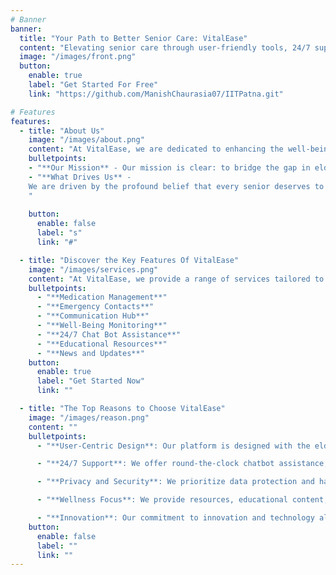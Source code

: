 ```yaml
---
# Banner
banner:
  title: "Your Path to Better Senior Care: VitalEase"
  content: "Elevating senior care through user-friendly tools, 24/7 support, and well-being monitoring. VitalEase: Empowering elder lives."
  image: "/images/front.png"
  button:
    enable: true
    label: "Get Started For Free"
    link: "https://github.com/ManishChaurasia07/IITPatna.git"

# Features
features:
  - title: "About Us"
    image: "/images/about.png"
    content: "At VitalEase, we are dedicated to enhancing the well-being of the elderly and providing peace of mind to their caregivers. Our journey began with a simple yet powerful mission: to create a user-friendly and accessible platform that empowers seniors to lead healthier lives and fosters a stronger connection between them and their support network."
    bulletpoints: 
    - "**Our Mission** - Our mission is clear: to bridge the gap in elderly care by offering innovative solutions that address the daily challenges faced by older individuals. We understand the importance of medication adherence, quick access to emergency contacts, and effective communication with caregivers. These are the cornerstones of our commitment to elder care."
    - "**What Drives Us** -
    We are driven by the profound belief that every senior deserves to enjoy their golden years with dignity, comfort, and independence. We are passionate about making healthcare and well-being management as accessible and user-friendly as possible for our elderly users. This passion is fueled by our commitment to enriching the lives of seniors and their caregivers.
    "
    
    button:
      enable: false
      label: "s"
      link: "#"

  - title: "Discover the Key Features Of VitalEase"
    image: "/images/services.png"
    content: "At VitalEase, we provide a range of services tailored to meet the unique needs of elderly individuals and their caregivers. Our offerings include:"
    bulletpoints:
      - "**Medication Management**"
      - "**Emergency Contacts**"
      - "**Communication Hub**"
      - "**Well-Being Monitoring**"
      - "**24/7 Chat Bot Assistance**"
      - "**Educational Resources**"
      - "**News and Updates**"
    button:
      enable: true
      label: "Get Started Now"
      link: ""

  - title: "The Top Reasons to Choose VitalEase"
    image: "/images/reason.png"
    content: ""
    bulletpoints:
      - "**User-Centric Design**: Our platform is designed with the elderly in mind. Large, easy-to-read text, simple navigation, and intuitive features are the hallmarks of VitalEase."

      - "**24/7 Support**: We offer round-the-clock chatbot assistance, ensuring that seniors have immediate access to support during critical times."

      - "**Privacy and Security**: We prioritize data protection and have robust measures in place to safeguard your personal information."

      - "**Wellness Focus**: We provide resources, educational content, and monitoring to support the overall wellness of our users."

      - "**Innovation**: Our commitment to innovation and technology allows us to provide cutting-edge solutions to our users and their caregivers."
    button:
      enable: false
      label: ""
      link: ""
---
```

